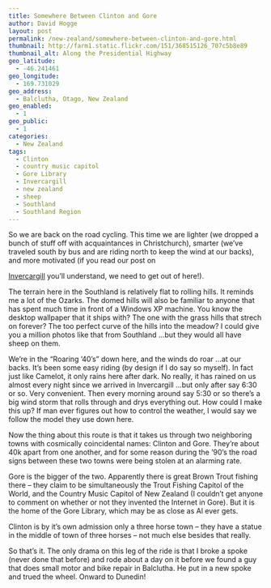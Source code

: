 ```yaml
---
title: Somewhere Between Clinton and Gore
author: David Hogge
layout: post
permalink: /new-zealand/somewhere-between-clinton-and-gore.html
thumbnail: http://farm1.static.flickr.com/151/368515126_707c5b8e89
thumbnail_alt: Along the Presidential Highway
geo_latitude:
  - -46.241461
geo_longitude:
  - 169.731029
geo_address:
  - Balclutha, Otago, New Zealand
geo_enabled:
  - 1
geo_public:
  - 1
categories:
  - New Zealand
tags:
  - Clinton
  - country music capitol
  - Gore Library
  - Invercargill
  - new zealand
  - sheep
  - Southland
  - Southland Region
---
```

So we are back on the road cycling. This time we are lighter (we dropped a bunch of stuff off with acquaintances in Christchurch), smarter (we&#8217;ve traveled south by bus and are riding north to keep the wind at our backs), and more motivated (if you read our post on 

[Invercargill][1] you&#8217;ll understand, we need to get out of here!).

The terrain here in the Southland is relatively flat to rolling hills. It reminds me a lot of the Ozarks. The domed hills will also be familiar to anyone that has spent much time in front of a Windows XP machine. You know the desktop wallpaper that it ships with? The one with the grass hills that strech on forever? The too perfect curve of the hills into the meadow? I could give you a million photos like that from Southland &#8230;but they would all have sheep on them.

We&#8217;re in the &#8220;Roaring &#8217;40&#8217;s&#8221; down here, and the winds do roar &#8230;at our backs. It&#8217;s been some easy riding (by design if I do say so myself). In fact just like Camelot, it only rains here after dark. No really, it has rained on us almost every night since we arrived in Invercargill &#8230;but only after say 6:30 or so. Very convenient. Then every morning around say 5:30 or so there&#8217;s a big wind storm that rolls through and drys everything out. How could I make this up? If man ever figures out how to control the weather, I would say we follow the model they use down here.

Now the thing about this route is that it takes us through two neighboring towns with cosmically coincidental names: Clinton and Gore. They&#8217;re about 40k apart from one another, and for some reason during the &#8217;90&#8217;s the road signs between these two towns were being stolen at an alarming rate.

Gore is the bigger of the two. Apparently there is great Brown Trout fishing there &#8211; they claim to be simultaneously the Trout Fishing Capitol of the World, and the Country Music Capitol of New Zealand (I couldn&#8217;t get anyone to comment on whether or not they invented the Internet in Gore). But it is the home of the Gore Library, which may be as close as Al ever gets.

Clinton is by it&#8217;s own admission only a three horse town &#8211; they have a statue in the middle of town of three horses &#8211; not much else besides that really.

So that&#8217;s it. The only drama on this leg of the ride is that I broke a spoke (never done that before) and rode about a day on it before we found a guy that does small motor and bike repair in Balclutha. He put in a new spoke and trued the wheel. Onward to Dunedin!

 [1]: http://gothereandback.com/?p=36